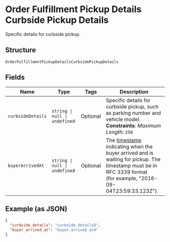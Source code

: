 
# Order Fulfillment Pickup Details Curbside Pickup Details

Specific details for curbside pickup.

## Structure

`OrderFulfillmentPickupDetailsCurbsidePickupDetails`

## Fields

| Name | Type | Tags | Description |
|  --- | --- | --- | --- |
| `curbsideDetails` | `string \| null \| undefined` | Optional | Specific details for curbside pickup, such as parking number and vehicle model.<br/>**Constraints**: *Maximum Length*: `250` |
| `buyerArrivedAt` | `string \| null \| undefined` | Optional | The [timestamp](https://developer.squareup.com/docs/build-basics/working-with-dates)<br/>indicating when the buyer arrived and is waiting for pickup. The timestamp must be in RFC 3339 format<br/>(for example, "2016-09-04T23:59:33.123Z"). |

## Example (as JSON)

```json
{
  "curbside_details": "curbside_details8",
  "buyer_arrived_at": "buyer_arrived_at4"
}
```

